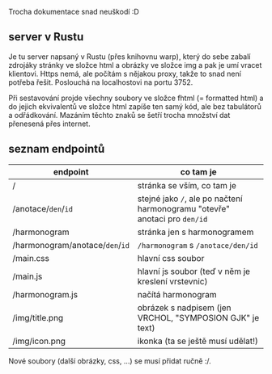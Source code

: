 Trocha dokumentace snad neuškodí :D

## server v Rustu

Je tu server napsaný v Rustu (přes knihovnu warp), který do sebe zabalí zdrojáky stránky ve složce html a obrázky ve složce img a pak je umí vracet klientovi. Https nemá, ale počítám s nějakou proxy, takže to snad není potřeba řešit. Poslouchá na localhostovi na portu 3752.

Při sestavování projde všechny soubory ve složce fhtml (= formatted html) a do jejich ekvivalentů ve složce html zapíše ten samý kód, ale bez tabulátorů a odřádkování. Mazáním těchto znaků se šetří trocha množství dat přenesená přes internet.

## seznam endpointů

endpoint | co tam je
--- | ---
/ | stránka se vším, co tam je
/anotace/`den`/`id` | stejné jako `/`, ale po načtení harmonogramu "otevře" anotaci pro `den/id`
/harmonogram | stránka jen s harmonogramem
/harmonogram/anotace/`den`/`id` | `/harmonogram` s `/anotace/den/id`
/main.css | hlavní css soubor
/main.js | hlavní js soubor (teď v něm je kreslení vrstevnic)
/harmonogram.js | načítá harmonogram
/img/title.png | obrázek s nadpisem (jen VRCHOL, "SYMPOSION GJK" je text)
/img/icon.png | ikonka (ta se ještě musí udělat!)

Nové soubory (další obrázky, css, ...) se musí přidat ručně :/.
